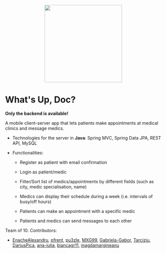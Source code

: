 <p align="center">
  <img src="https://user-images.githubusercontent.com/63500798/179316880-72e97c48-708c-4315-944f-4c1ff01750a9.png" width="250">
</p>

# What's Up, Doc?

**Only the backend is available!**

A mobile client-server app that lets patients make appointments at medical clinics and message medics.

- Technologies for the server in **Java**: Spring MVC, Spring Data JPA, REST API, MySQL

- Functionalities:
  
  - Register as patient with email confirmation
  
  - Login as patient/medic
  
  - Filter/Sort list of medics/appointments by different fields (such as city, medic specialisation, name)
  
  - Medics can display their schedule during a week (i.e. intervals of busy/off hours)
  
  - Patients can make an appointment with a specific medic
  
  - Patients and medics can send messages to each other
 
Team of 10. Contributors:
- [EnacheAlexandru](https://github.com/EnacheAlexandru), [pfrent](https://github.com/pfrent), [pu3zle](https://github.com/pu3zle), [MXG99](https://github.com/MXG99), [Gabriela-Gabor](https://github.com/Gabriela-Gabor), [Tarciziu](https://github.com/Tarciziu), [DariusPica](https://github.com/DariusPica), [ana-iulia](https://github.com/ana-iulia), [biancagr11](https://github.com/biancagr11), [magdamargineanu](https://github.com/magdamargineanu)
